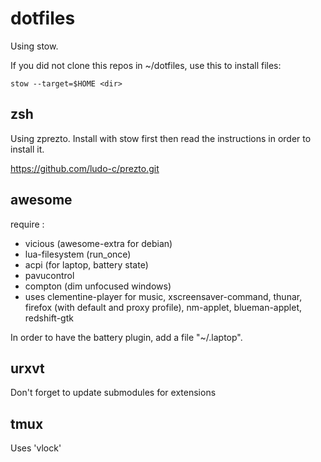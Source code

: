 # dotfiles
Using stow.

If you did not clone this repos in ~/dotfiles, use this to install files:
``` shell
stow --target=$HOME <dir>
```

## zsh
Using zprezto. Install with stow first then read the instructions in order to install it.

https://github.com/ludo-c/prezto.git

## awesome
require :
- vicious (awesome-extra for debian)
- lua-filesystem (run_once)
- acpi (for laptop, battery state)
- pavucontrol
- compton (dim unfocused windows)
- uses clementine-player for music, xscreensaver-command, thunar, firefox (with default and proxy profile), nm-applet, blueman-applet, redshift-gtk

In order to have the battery plugin, add a file "~/.laptop".

## urxvt
Don't forget to update submodules for extensions

## tmux
Uses 'vlock'


